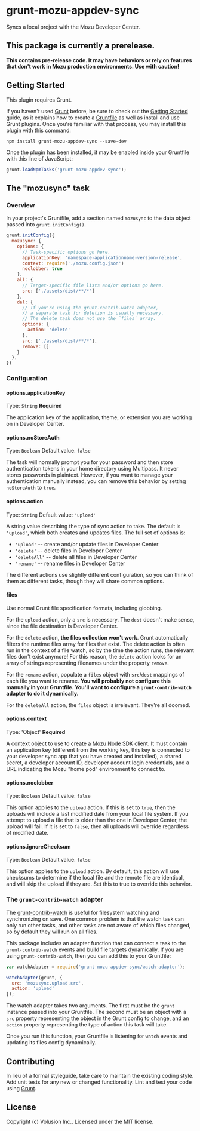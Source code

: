 # grunt-mozu-appdev-sync

Syncs a local project with the Mozu Developer Center.

## This package is currently a prerelease.
**This contains pre-release code. It may have behaviors or rely on features that don't work in Mozu production environments. Use with caution!**

## Getting Started
This plugin requires Grunt.

If you haven't used [Grunt](http://gruntjs.com/) before, be sure to check out the [Getting Started](http://gruntjs.com/getting-started) guide, as it explains how to create a [Gruntfile](http://gruntjs.com/sample-gruntfile) as well as install and use Grunt plugins. Once you're familiar with that process, you may install this plugin with this command:

```shell
npm install grunt-mozu-appdev-sync --save-dev
```

Once the plugin has been installed, it may be enabled inside your Gruntfile with this line of JavaScript:

```js
grunt.loadNpmTasks('grunt-mozu-appdev-sync');
```

## The "mozusync" task

### Overview
In your project's Gruntfile, add a section named `mozusync` to the data object passed into `grunt.initConfig()`.

```js
grunt.initConfig({
  mozusync: {
    options: {
      // Task-specific options go here.
      applicationKey: 'namespace-applicationname-version-release',
      context: require('./mozu.config.json')
      noclobber: true
    },
    all: {
      // Target-specific file lists and/or options go here.
      src: ['./assets/dist/**/*']
    },
    del: {
      // If you're using the grunt-contrib-watch adapter,
      // a separate task for deletion is usually necessary.
      // The delete task does not use the `files` array.
      options: {
        action: 'delete'
      },
      src: ['./assets/dist/**/*'],
      remove: []
    }
  },
})
```

### Configuration

#### options.applicationKey
Type: `String`
**Required**

The application key of the application, theme, or extension you are working on in Developer Center.

#### options.noStoreAuth
Type: `Boolean`
Default value: `false`

The task will normally prompt you for your password and then store authentication tokens in your home directory using Multipass. It never stores passwords in plaintext. However, if you want to manage your authentication manually instead, you can remove this behavior by setting `noStoreAuth` to `true`.

#### options.action
Type: `String`
Default value: `'upload'`

A string value describing the type of sync action to take. The default is `'upload'`, which both creates and updates files.
The full set of options is:

 - `'upload'` -- create and/or update files in Developer Center
 - `'delete'` -- delete files in Developer Center
 - `'deleteAll'` -- delete all files in Developer Center
 - `'rename'` -- rename files in Developer Center

The different actions use slightly different configuration, so you can think of them as different tasks, though they will share common options.

#### files
Use normal Grunt file specification formats, including globbing.

For the `upload` action, only a `src` is necessary. The `dest` doesn't make sense, since the file destination is Developer Center.

For the `delete` action, **the files collection won't work**. Grunt automatically filters the runtime files array for files that exist. The delete action is often run in the context of a file watch, so by the time the action runs, the relevant files don't exist anymore! For this reason, the `delete` action looks for an array of strings representing filenames under the property `remove`.

For the `rename` action, populate a `files` object with `src`/`dest` mappings of each file you want to rename. **You will probably not configure this manually in your Gruntfile. You'll want to configure a `grunt-contrib-watch` adapter to do it dynamically.**

For the `deleteAll` action, the `files` object is irrelevant. They're all doomed.

#### options.context
Type: 'Object'
**Required**

A context object to use to create a [Mozu Node SDK](https://github.com/mozu/mozu-node-sdk) client. It must contain an application key (different from the working key, this key is connected to your developer sync app that you have created and installed), a shared secret, a developer account ID, developer account login credentials, and a URL indicating the Mozu "home pod" environment to connect to.

#### options.noclobber
Type: `Boolean`
Default value: `false`

This option applies to the `upload` action. If this is set to `true`, then the uploads will include a last modified date from your local file system. If you attempt to upload a file that is older than the one in Developer Center, the upload will fail. If it is set to `false`, then all uploads will override regardless of modified date.

#### options.ignoreChecksum
Type: `Boolean`
Default value: `false`

This option applies to the `upload` action. By default, this action will use checksums to determine if the local file and the remote file are identical, and will skip the upload if they are. Set this to true to override this behavior.

### The `grunt-contrib-watch` adapter

The [grunt-contrib-watch](https://github.com/gruntjs/grunt-contrib-watch) is useful for filesystem watching and synchronizing on save. One common problem is that the watch task can only run other tasks, and other tasks are not aware of which files changed, so by default they will run on all files.

This package includes an adapter function that can connect a task to the `grunt-contrib-watch` events and build file targets dynamically. If you are using `grunt-contrib-watch`, then you can add this to your Gruntfile:

```js
var watchAdapter = require('grunt-mozu-appdev-sync/watch-adapter');

watchAdapter(grunt, {
  src: 'mozusync.upload.src',
  action: 'upload'
});
```

The watch adapter takes two arguments. The first must be the `grunt` instance passed into your Gruntfile. The second must be an object with a `src` property representing the object in the Grunt config to change, and an `action` property representing the type of action this task will take.

Once you run this function, your Gruntfile is listening for `watch` events and updating its files config dynamically.

## Contributing
In lieu of a formal styleguide, take care to maintain the existing coding style. Add unit tests for any new or changed functionality. Lint and test your code using [Grunt](http://gruntjs.com/).

## License
Copyright (c) Volusion Inc.. Licensed under the MIT license.
